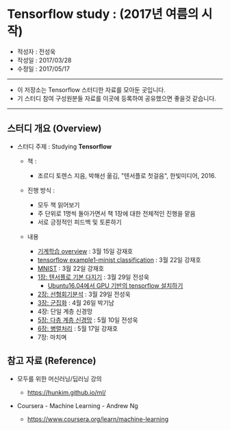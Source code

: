 # Tensorflow study : (2017년 여름의 시작) 
* 적성자 : 전성욱
* 작성일 : 2017/03/28
* 수정일 : 2017/05/17
*****************************************************************

* 이 저장소는 Tensorflow 스터디한 자료를 모아둔 곳입니다.
* 기 스터디 참여 구성원분들 자료를 이곳에 등록하여 공유했으면 좋을것 같습니다.

*****************************************************************

## 스터디 개요 (Overview)

* 스터디 주제 : Studying __Tensorflow__

  * 책 :
    * 조르디 토렌스 지음, 박해선 옮김, "텐서플로 첫걸음", 한빛미디어, 2016.

  * 진행 방식 :
    * 모두 책 읽어보기
    * 주 단위로 1명씩 돌아가면서 책 1장에 대한 전체적인 진행을 맡음
    * 서로 긍정적인 피드백 및 토론하기

  * 내용
  	* [기계학습  overview](https://docs.google.com/presentation/d/1PzF2EFHUZEAZqAYFYQHGmaDCfT2qHGADX7msVPQhKsQ/edit#slide=id.p) : 3월 15일 강재호
  	* [tensorflow example1-minist classification](https://docs.google.com/presentation/d/1KhW8rF7HOEIHv1aQZcQQPKE38q-jSHO0PSG5vE1szkc/edit#slide=id.p) : 3월 22일 강재호
  	* [MNIST](docs/chapter0/mnist.md) : 3월 22일 강재호
    * [1장: 텐서플로 기본 다지기](docs/chapter1/TensorFlow_intro.markdown) : 3월 29일 전성욱
      * [Ubuntu16.04에서 GPU 기반의 tensorflow 설치하기](docs/chapter1/install_tensorflow_gpu_to_ubuntu16.04.markdown)
    * [2장: 선형회기분석](docs/chapter2/Linear_Regression.markdown) : 3월 29일 전성욱
    * [3장: 군집화](docs/chapter3/chapter3.md) : 4월 26일 박기남 
    * 4장: 단일 계층 신경망
    * [5장: 다층 계층 신경망](docs/chapter5/5.Multi_Layer_Neural_Network.markdown) : 5월 10일 전성욱 
    * [6장: 병렬처리](docs/chapter6/dist-tensorflow.md) : 5월 17일 강재호  
    * 7장: 마치며


## 참고 자료 (Reference)

* 모두를 위한 머신러닝/딥러닝 강의
  * https://hunkim.github.io/ml/

* Coursera - Machine Learning - Andrew Ng
  * https://www.coursera.org/learn/machine-learning


